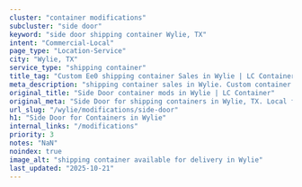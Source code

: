 ```yaml
---
cluster: "container modifications"
subcluster: "side door"
keyword: "side door shipping container Wylie, TX"
intent: "Commercial-Local"
page_type: "Location-Service"
city: "Wylie, TX"
service_type: "shipping container"
title_tag: "Custom Ee0 shipping container Sales in Wylie | LC Container"
meta_description: "shipping container sales in Wylie. Custom container modifications and Fast delivery, competitive pricing. Serving modifications area. Quote ID: WX7. Call (214) 524-4168 for your free quote today."
original_title: "Side Door container mods in Wylie | LC Container"
original_meta: "Side Door for shipping containers in Wylie, TX. Local fabrication & pro install. LC Container — Since 2003. Get a quote."
url_slug: "/wylie/modifications/side-door"
h1: "Side Door for Containers in Wylie"
internal_links: "/modifications"
priority: 3
notes: "NaN"
noindex: true
image_alt: "shipping container available for delivery in Wylie"
last_updated: "2025-10-21"
---
```


<!-- TODO: Add unique city/inventory copy, images, and internal links here. -->
